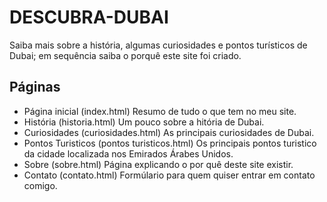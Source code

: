 # DESCUBRA-DUBAI
Saiba mais sobre a história, algumas curiosidades e pontos turísticos de Dubai; em sequência saiba o porquê este site foi criado.

## Páginas
* Página inicial (index.html)
  Resumo de tudo o que tem no meu site.
* História (historia.html)
   Um pouco sobre a hitória de Dubai.
* Curiosidades (curiosidades.html)
   As principais curiosidades de Dubai.
* Pontos Turisticos (pontos turisticos.html)
   Os principais pontos turistico da cidade localizada nos Emirados Árabes Unidos.
* Sobre (sobre.html)
  Página explicando o por quê deste site existir.
* Contato (contato.html)
   Formúlario para quem quiser entrar em contato comigo.